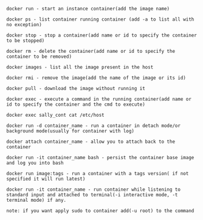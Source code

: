 ```docker run - start an instance container(add the image name)```

```docker ps - list container running container (add -a to list all with no exception)```

```docker stop - stop a container(add name or id to specify the container to be stopped)```

```docker rm - delete the container(add name or id to specify the container to be removed)```

```docker images - list all the image present in the host```

```docker rmi - remove the image(add the name of the image or its id)```

```docker pull - download the image without running it```

```docker exec - execute a command in the running container(add name or id to specify the container and the cmd to execute)```

```docker exec sally_cont cat /etc/host```

```docker run -d container_name - run a container in detach mode/or background mode(usually for container with log)```

```docker attach container_name - allow you to attach back to the container```

```docker run -it container_name bash - persist the container base image and log you into bash```

```docker run image:tags - run a container with a tags version( if not specified it will run latest)```

```docker run -it container_name - run container while listening to standard input and attached to terminal(-i interactive mode, -t terminal mode) if any.```

```note: if you want apply sudo to container add(-u root) to the command```
